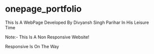 # onepage_portfolio

This Is A WebPage Developed By Divyansh Singh Parihar In His Leisure Time


Note:- This Is A Non Responsive Website!

Responsive Is On The Way 
